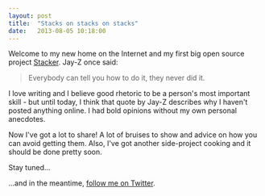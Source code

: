 ```yaml
---
layout: post
title:  "Stacks on stacks on stacks"
date:   2013-08-05 10:18:00
---
```


Welcome to my new home on the Internet and my first big open source project [Stacker](http://www.lokimeyburg.com/Stacker/). Jay-Z once said:
> Everybody can tell you how to do it, they never did it.

I love writing and I believe good rhetoric to be a person's most important skill - but until today, I think that quote by Jay-Z describes why I haven't posted anything online. I had bold opinions without my own personal anecdotes.

Now I've got a lot to share! A lot of bruises to show and advice on how you can avoid getting them. Also, I've got another side-project cooking and it should be done pretty soon.

Stay tuned...

...and in the meantime, [follow me on Twitter](https://twitter.com/LokiMeyburg).

